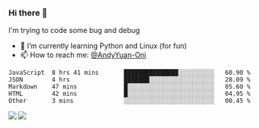 ### Hi there 👋

I'm trying to code some bug and debug

- 🌱 I’m currently learning Python and Linux (for fun)
- 📫 How to reach me: [@AndyYuan-Oni](https://github.com/AndyYuan-Oni)


<!--START_SECTION:waka-->
```text
JavaScript  8 hrs 41 mins       ███████████████░░░░░░░░░░   60.90 % 
JSON        4 hrs               ███████░░░░░░░░░░░░░░░░░░   28.09 % 
Markdown    47 mins             █░░░░░░░░░░░░░░░░░░░░░░░░   05.60 % 
HTML        42 mins             █░░░░░░░░░░░░░░░░░░░░░░░░   04.95 % 
Other       3 mins              ░░░░░░░░░░░░░░░░░░░░░░░░░   00.45 %
```
<!--END_SECTION:waka-->

  <!--**AndyYuan-Oni/AndyYuan-Oni** is a ✨ _special_ ✨ repository because its `README.md` (this file) appears on your GitHub profile.-->
<!--[![Top Langs](https://github-readme-stats.vercel.app/api/top-langs/?username=AndyYUan-Oni&layout=compact)](https://github.com/AndyYUan-Oni/github-readme-stats)-->
<a href="https://github.com/AndyYUan-Oni/github-readme-stats">
  <img align="left" src="https://github-readme-stats.vercel.app/api?username=AndyYUan-Oni&hide=stars" />
</a>
<a href="https://github.com/AndyYUan-Oni/github-readme-stats">
  <img align="left" src="https://github-readme-stats.vercel.app/api/top-langs/?username=AndyYUan-Oni&layout=compact" />
</a>


